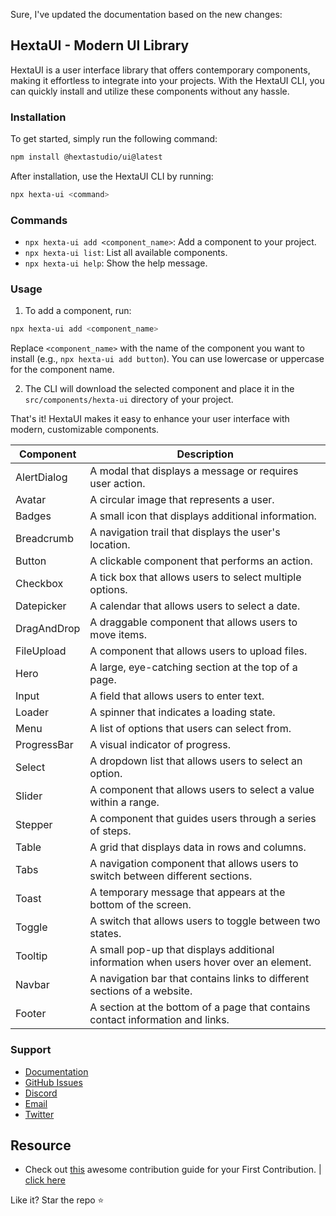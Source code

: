 Sure, I've updated the documentation based on the new changes:

## HextaUI - Modern UI Library

HextaUI is a user interface library that offers contemporary components, making it effortless to integrate into your projects. With the HextaUI CLI, you can quickly install and utilize these components without any hassle.

### Installation

To get started, simply run the following command:

```bash
npm install @hextastudio/ui@latest
```

After installation, use the HextaUI CLI by running:

```bash
npx hexta-ui <command>
```

### Commands

- `npx hexta-ui add <component_name>`: Add a component to your project.
- `npx hexta-ui list`: List all available components.
- `npx hexta-ui help`: Show the help message.

### Usage

1. To add a component, run:

```bash
npx hexta-ui add <component_name>
```

Replace `<component_name>` with the name of the component you want to install (e.g., `npx hexta-ui add button`). You can use lowercase or uppercase for the component name.

2. The CLI will download the selected component and place it in the `src/components/hexta-ui` directory of your project.

That's it! HextaUI makes it easy to enhance your user interface with modern, customizable components.

| Component   | Description                                                                           |
| ----------- | ------------------------------------------------------------------------------------- |
| AlertDialog | A modal that displays a message or requires user action.                              |
| Avatar      | A circular image that represents a user.                                              |
| Badges      | A small icon that displays additional information.                                    |
| Breadcrumb  | A navigation trail that displays the user's location.                                 |
| Button      | A clickable component that performs an action.                                        |
| Checkbox    | A tick box that allows users to select multiple options.                              |
| Datepicker  | A calendar that allows users to select a date.                                        |
| DragAndDrop | A draggable component that allows users to move items.                                |
| FileUpload  | A component that allows users to upload files.                                        |
| Hero        | A large, eye-catching section at the top of a page.                                   |
| Input       | A field that allows users to enter text.                                              |
| Loader      | A spinner that indicates a loading state.                                             |
| Menu        | A list of options that users can select from.                                         |
| ProgressBar | A visual indicator of progress.                                                       |
| Select      | A dropdown list that allows users to select an option.                                |
| Slider      | A component that allows users to select a value within a range.                       |
| Stepper     | A component that guides users through a series of steps.                              |
| Table       | A grid that displays data in rows and columns.                                        |
| Tabs        | A navigation component that allows users to switch between different sections.        |
| Toast       | A temporary message that appears at the bottom of the screen.                         |
| Toggle      | A switch that allows users to toggle between two states.                              |
| Tooltip     | A small pop-up that displays additional information when users hover over an element. |
| Navbar      | A navigation bar that contains links to different sections of a website.              |
| Footer      | A section at the bottom of a page that contains contact information and links.        |

### Support

- [Documentation](https://ui.hextastudio.in/docs/components/layout/alertDialog)
- [GitHub Issues](https://github.com/HextaStudio/HextaUI/issues)
- [Discord](https://dsc.gg/hextastudio)
- [Email](mailto:hi@hextastudio.in)
- [Twitter](https://twitter.com/preetsuthar17)

## Resource

- Check out [this](https://github.com/firstcontributions/first-contributions) awesome contribution guide for your First Contribution. | [click here](https://github.com/firstcontributions/first-contributions)

Like it? Star the repo ⭐
